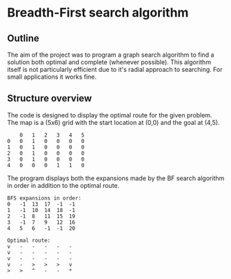 # Breadth-First search algorithm

## Outline
The aim of the project was to program a graph search algorithm to find a solution both optimal and complete (whenever possible).
This algorithm itself is not particularly efficient due to it's radial approach to searching. For small applications it works fine.

## Structure overview

The code is designed to display the optimal route for the given problem.
The map is a (5x6) grid with the start location at (0,0) and the goal at (4,5).
```
    0   1   2   3   4   5
0   0   1   0   0   0   0
1   0   1   0   0   0   0
2   0   1   0   0   0   0
3   0   1   0   0   0   0
4   0   0   0   1   1   0

```
The program displays both the expansions made by the BF search algorithm in order in addition to the optimal route.

```
BFS expansions in order:
0   -1  13  17  -1  -1
1   -1  10  14  18  -1
2   -1  8   11  15  19
3   -1  7   9   12  16
4   5   6   -1  -1  20
```

```
Optimal route:
v   -   -   -   -   -
v   -   -   -   -   -
v   -   -   -   -   -
v   -   >   >   >   v
>   >   ^   -   -   *
```
